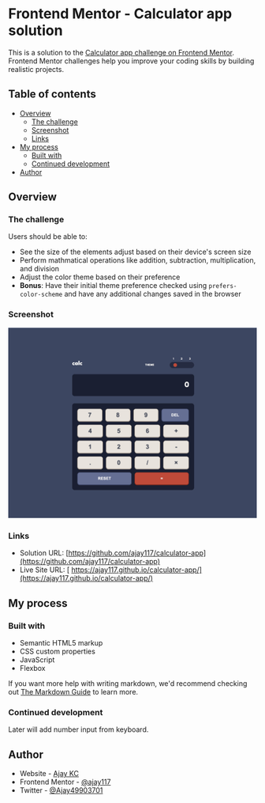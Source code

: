 # Frontend Mentor - Calculator app solution

This is a solution to the [Calculator app challenge on Frontend Mentor](https://www.frontendmentor.io/challenges/calculator-app-9lteq5N29). Frontend Mentor challenges help you improve your coding skills by building realistic projects.

## Table of contents

-   [Overview](#overview)
    -   [The challenge](#the-challenge)
    -   [Screenshot](#screenshot)
    -   [Links](#links)
-   [My process](#my-process)
    -   [Built with](#built-with)
    -   [Continued development](#continued-development)
-   [Author](#author)

## Overview

### The challenge

Users should be able to:

-   See the size of the elements adjust based on their device's screen size
-   Perform mathmatical operations like addition, subtraction, multiplication, and division
-   Adjust the color theme based on their preference
-   **Bonus**: Have their initial theme preference checked using `prefers-color-scheme` and have any additional changes saved in the browser

### Screenshot

![](./screenshot.jpg)

### Links

-   Solution URL: [https://github.com/ajay117/calculator-app](https://github.com/ajay117/calculator-app)
-   Live Site URL: [ https://ajay117.github.io/calculator-app/](https://ajay117.github.io/calculator-app/)

## My process

### Built with

-   Semantic HTML5 markup
-   CSS custom properties
-   JavaScript
-   Flexbox

If you want more help with writing markdown, we'd recommend checking out [The Markdown Guide](https://www.markdownguide.org/) to learn more.

### Continued development

Later will add number input from keyboard.

## Author

-   Website - [Ajay KC](https://github.com/ajay117)
-   Frontend Mentor - [@ajay117](https://www.frontendmentor.io/profile/ajay117)
-   Twitter - [@Ajay49903701](https://www.twitter.com/Ajay49903701)
